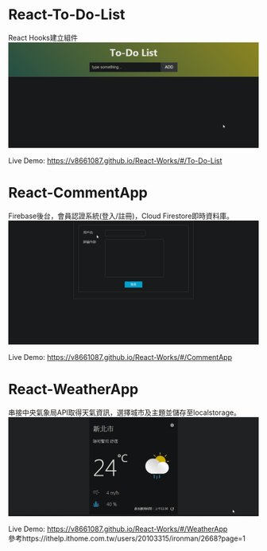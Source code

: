 # React-To-Do-List
React Hooks建立組件
<img src="React-To-Do List.gif" />

Live Demo:
https://v8661087.github.io/React-Works/#/To-Do-List

# React-CommentApp
Firebase後台，會員認證系統(登入/註冊)，Cloud Firestore即時資料庫。
<img src="React-CommentApp.gif" />

Live Demo: https://v8661087.github.io/React-Works/#/CommentApp

# React-WeatherApp
串接中央氣象局API取得天氣資訊，選擇城市及主題並儲存至localstorage。 
<img src="React-WeatherApp.gif">

Live Demo: https://v8661087.github.io/React-Works/#/WeatherApp<br/>
參考https://ithelp.ithome.com.tw/users/20103315/ironman/2668?page=1
